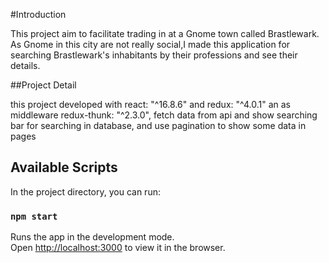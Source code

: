 #Introduction

This project aim to facilitate trading in  at a Gnome town called Brastlewark.
As Gnome in this city are not really social,I made this application for searching Brastlewark's inhabitants
by their professions and see their details.

##Project Detail

this project developed with react: "^16.8.6" and redux: "^4.0.1" an as middleware redux-thunk: "^2.3.0",
fetch data from api and show searching bar for searching in database,
and use pagination to show some data in pages
## Available Scripts

In the project directory, you can run:

### `npm start`

Runs the app in the development mode.<br>
Open [http://localhost:3000](http://localhost:3000) to view it in the browser.


